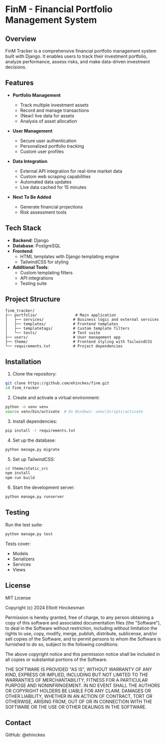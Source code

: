 # FinM - Financial Portfolio Management System

## Overview
FinM Tracker is a comprehensive financial portfolio management system built with Django. It enables users to track their investment portfolio, analyze performance, assess risks, and make data-driven investment decisions.

## Features
- **Portfolio Management**
  - Track multiple investment assets
  - Record and manage transactions
  - (Near) live data for assets
  - Analysis of asset allocation

- **User Management**
  - Secure user authentication
  - Personalized portfolio tracking
  - Custom user profiles

- **Data Integration**
  - External API integration for real-time market data
  - Custom web scraping capabilities
  - Automated data updates
  - Live data cached for 15 minutes

- **Next To Be Added**
  - Generate financial projections
  - Risk assessment tools

## Tech Stack
- **Backend**: Django
- **Database**: PostgreSQL
- **Frontend**: 
  - HTML templates with Django templating engine
  - TailwindCSS for styling
- **Additional Tools**:
  - Custom templating filters
  - API integrations
  - Testing suite

## Project Structure
```
finm_tracker/
├── portfolio/                 # Main application
│   ├── services/             # Business logic and external services
│   ├── templates/            # Frontend templates
│   ├── templatetags/         # Custom template filters
│   └── tests/                # Test suite
├── users/                    # User management app
├── theme/                    # Frontend styling with TailwindCSS
└── requirements.txt          # Project dependencies
```

## Installation

1. Clone the repository:
```bash
git clone https://github.com/ehinckes/finm.git
cd finm_tracker
```

2. Create and activate a virtual environment:
```bash
python -m venv venv
source venv/bin/activate  # On Windows: venv\Scripts\activate
```

3. Install dependencies:
```bash
pip install -r requirements.txt
```

4. Set up the database:
```bash
python manage.py migrate
```

5. Set up TailwindCSS:
```bash
cd theme/static_src
npm install
npm run build
```

6. Start the development server:
```bash
python manage.py runserver
```

## Testing
Run the test suite:
```bash
python manage.py test
```

Tests cover:
- Models
- Serializers
- Services
- Views

## License

MIT License

Copyright (c) 2024 Elliott Hinckesman

Permission is hereby granted, free of charge, to any person obtaining a copy
of this software and associated documentation files (the "Software"), to deal
in the Software without restriction, including without limitation the rights
to use, copy, modify, merge, publish, distribute, sublicense, and/or sell
copies of the Software, and to permit persons to whom the Software is
furnished to do so, subject to the following conditions:

The above copyright notice and this permission notice shall be included in all
copies or substantial portions of the Software.

THE SOFTWARE IS PROVIDED "AS IS", WITHOUT WARRANTY OF ANY KIND, EXPRESS OR
IMPLIED, INCLUDING BUT NOT LIMITED TO THE WARRANTIES OF MERCHANTABILITY,
FITNESS FOR A PARTICULAR PURPOSE AND NONINFRINGEMENT. IN NO EVENT SHALL THE
AUTHORS OR COPYRIGHT HOLDERS BE LIABLE FOR ANY CLAIM, DAMAGES OR OTHER
LIABILITY, WHETHER IN AN ACTION OF CONTRACT, TORT OR OTHERWISE, ARISING FROM,
OUT OF OR IN CONNECTION WITH THE SOFTWARE OR THE USE OR OTHER DEALINGS IN THE
SOFTWARE.

## Contact

GitHub: @ehinckes